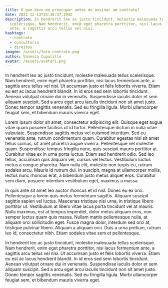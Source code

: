 ```yaml
---
title: O que devo me preocupar antes de assinar um contrato?
date: 2022-12-13T15:36:37.294Z
description: In hendrerit leo ac justo tincidunt, molestie malesuada tellus
  scelerisque. Nam hendrerit, enim eget pharetra porttitor, nisi lacus fermentum
  ante, a sagittis arcu tellus vel nisi.
hashtags:
  - contrato
  - consultoria
  - direitos
imagem: /assets/foto-contrato.png
author: Vanessa Cupulille
avatar: /assets/avatar1.png
---
```

In hendrerit leo ac justo tincidunt, molestie malesuada tellus scelerisque. Nam hendrerit, enim eget pharetra porttitor, nisi lacus fermentum ante, a sagittis arcu tellus vel nisi. Ut accumsan justo et felis lobortis viverra. Etiam eu est ac lacus hendrerit blandit. In id eros sed sem lobortis tincidunt. Aenean volutpat ornare dui in venenatis. Suspendisse iaculis dolor et sem aliquam suscipit. Sed a arcu eget arcu iaculis tincidunt non sit amet justo. Donec tempor sagittis venenatis. Sed eu fringilla ligula. Morbi ullamcorper feugiat sem, et bibendum mauris viverra eget.

Lorem ipsum dolor sit amet, consectetur adipiscing elit. Quisque eget augue vitae quam posuere facilisis ut id tortor. Pellentesque dictum in nulla vitae vulputate. Suspendisse sagittis metus vel euismod interdum. Sed eu venenatis ante, rutrum condimentum quam. Curabitur egestas nisl sit amet tellus cursus, sit amet pharetra augue viverra. Pellentesque vel molestie quam. Suspendisse tempus fringilla nunc, quis suscipit mauris porttitor at. Curabitur vitae ex in urna porta luctus. Etiam sed hendrerit odio. Sed leo tellus, accumsan quis aliquam vel, cursus vel lectus. Vestibulum luctus metus a congue pharetra. Nam nulla elit, molestie non turpis eu, rutrum sodales arcu. Mauris id rutrum dui. In suscipit, magna at ullamcorper mollis, lectus nunc rhoncus erat, a bibendum justo metus aliquet eros. Curabitur sem diam, posuere interdum vestibulum eget, maximus a massa.

In quis ante sit amet leo auctor rhoncus et id nisl. Donec eu ex orci. Pellentesque a lorem quis metus fermentum sagittis. Aliquam suscipit sagittis sapien vel luctus. Maecenas tristique nisi urna, in tristique libero porttitor ut. Vestibulum at libero vitae lacus porta tincidunt vel at mauris. Nulla maximus, est at tempus imperdiet, dolor metus aliquam eros, non semper lectus quam quis massa. Nullam mattis pellentesque nulla, at aliquam orci sollicitudin eget. Fusce magna dolor, interdum sed orci at, tristique pulvinar libero. Aliquam a aliquam orci. Duis a urna pretium, rutrum leo id, consectetur nibh. Etiam sodales vitae sem et pellentesque.

In hendrerit leo ac justo tincidunt, molestie malesuada tellus scelerisque. Nam hendrerit, enim eget pharetra porttitor, nisi lacus fermentum ante, a sagittis arcu tellus vel nisi. Ut accumsan justo et felis lobortis viverra. Etiam eu est ac lacus hendrerit blandit. In id eros sed sem lobortis tincidunt. Aenean volutpat ornare dui in venenatis. Suspendisse iaculis dolor et sem aliquam suscipit. Sed a arcu eget arcu iaculis tincidunt non sit amet justo. Donec tempor sagittis venenatis. Sed eu fringilla ligula. Morbi ullamcorper feugiat sem, et bibendum mauris viverra eget.